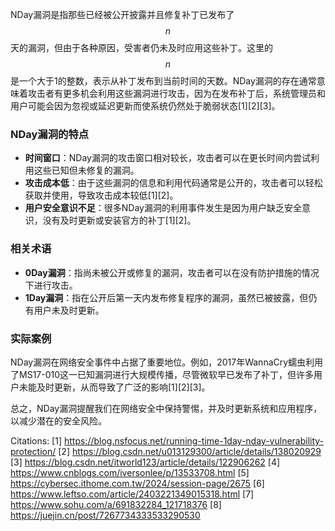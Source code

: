 NDay漏洞是指那些已经被公开披露并且修复补丁已发布了 $$n$$ 天的漏洞，但由于各种原因，受害者仍未及时应用这些补丁。这里的 $$n$$ 是一个大于1的整数，表示从补丁发布到当前时间的天数。NDay漏洞的存在通常意味着攻击者有更多机会利用这些漏洞进行攻击，因为在发布补丁后，系统管理员和用户可能会因为忽视或延迟更新而使系统仍然处于脆弱状态[1][2][3]。

### NDay漏洞的特点

- **时间窗口**：NDay漏洞的攻击窗口相对较长，攻击者可以在更长时间内尝试利用这些已知但未修复的漏洞。
- **攻击成本低**：由于这些漏洞的信息和利用代码通常是公开的，攻击者可以轻松获取并使用，导致攻击成本较低[1][2]。
- **用户安全意识不足**：很多NDay漏洞的利用事件发生是因为用户缺乏安全意识，没有及时更新或安装官方的补丁[1][2]。

### 相关术语

- **0Day漏洞**：指尚未被公开或修复的漏洞，攻击者可以在没有防护措施的情况下进行攻击。
- **1Day漏洞**：指在公开后第一天内发布修复程序的漏洞，虽然已被披露，但仍有用户未及时更新。

### 实际案例

NDay漏洞在网络安全事件中占据了重要地位。例如，2017年WannaCry蠕虫利用了MS17-010这一已知漏洞进行大规模传播，尽管微软早已发布了补丁，但许多用户未能及时更新，从而导致了广泛的影响[1][2][3]。

总之，NDay漏洞提醒我们在网络安全中保持警惕，并及时更新系统和应用程序，以减少潜在的安全风险。

Citations:
[1] https://blog.nsfocus.net/running-time-1day-nday-vulnerability-protection/
[2] https://blog.csdn.net/u013129300/article/details/138020929
[3] https://blog.csdn.net/itworld123/article/details/122906262
[4] https://www.cnblogs.com/iversonlee/p/13533708.html
[5] https://cybersec.ithome.com.tw/2024/session-page/2675
[6] https://www.leftso.com/article/2403221349015318.html
[7] https://www.sohu.com/a/691832284_121718376
[8] https://juejin.cn/post/7267734333533290530